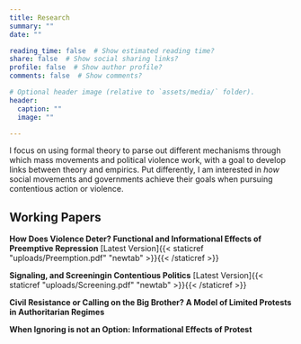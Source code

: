 ```yaml
---
title: Research
summary: ""
date: ""

reading_time: false  # Show estimated reading time?
share: false  # Show social sharing links?
profile: false  # Show author profile?
comments: false  # Show comments?

# Optional header image (relative to `assets/media/` folder).
header:
  caption: ""
  image: ""

---
```

 I focus on using formal theory to parse out different mechanisms through which mass movements and political violence work, with a goal to develop links between theory and empirics. Put differently, I am interested in *how* social movements and governments achieve their goals when pursuing contentious action or violence. 

 ## **Working Papers**

**How Does Violence Deter? Functional and Informational Effects of Preemptive Repression** [Latest Version]{{< staticref "uploads/Preemption.pdf" "newtab" >}}{{< /staticref >}}

**Signaling, and Screeningin Contentious Politics** [Latest Version]{{< staticref "uploads/Screening.pdf" "newtab" >}}{{< /staticref >}}

**Civil Resistance or Calling on the Big Brother? A Model of Limited Protests in Authoritarian Regimes** 

**When Ignoring is not an Option: Informational Effects of Protest** 